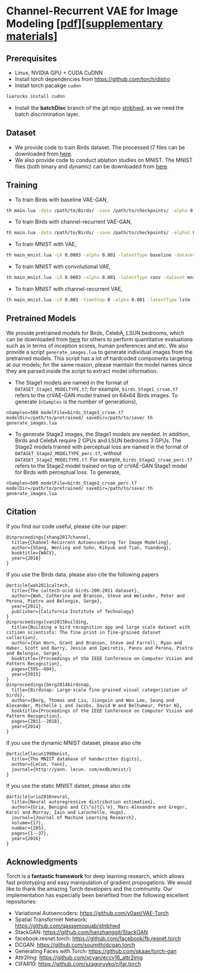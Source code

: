 # Channel-Recurrent VAE for Image Modeling [[pdf](http://www-personal.umich.edu/~shangw/wacv18_main.pdf)][[supplementary materials](http://www-personal.umich.edu/~shangw/wacv18_supplementary_material.pdf)]
## Prerequisites
  - Linux, NVIDIA GPU + CUDA CuDNN 
  - Install torch dependencies from https://github.com/torch/distro
  - Install torch pacakge `cudnn`
```bash
luarocks install cudnn
```
  - Install the **batchDisc** branch of the git repo [stnbhwd](https://github.com/qassemoquab/stnbhwd/tree/batchDisc), as we need the batch discrimination layer. 

## Dataset
  - We provide code to train Birds dataset. The processed t7 files can be downloaded from [here](https://surfdrive.surf.nl/files/index.php/s/MeQvGwtRGf3W6e8).
  - We also provide code to conduct ablation studies on MNIST. The MNIST files (both binary and dynamic) can be downloaded from [here](https://surfdrive.surf.nl/files/index.php/s/MeQvGwtRGf1W6e8).

## Training 
  - To train Birds with baseline VAE-GAN, 
```bash
th main.lua -data /path/to/Birds/ -save /path/to/checkpoints/ -alpha 0.0002 -beta 0.05 -LR 0.0003 -eps 1e-6 -mom 0.9 -step 60 -manualSeed 1196
``` 
  - To train Birds with channel-recurrent VAE-GAN,
```bash
th main.lua -data /path/to/Birds/ -save /path/to/checkpoints/ -alpha1 0.0003 -alpha2 0.0002 -beta 0.0125 -LR 0.0003 -kappa 0.02 -latentType lstm -eps 1e-6 -mom 0.9 -step 60 -manualSeed 96
```
  - To train MNIST with VAE, 
```bash
th main_mnist.lua -LR 0.0003 -alpha 0.001 -latentType baseline -dataset mnist_28x28 -baseChannels 32 -nEpochs 200 -eps 1e-5 -mom 0.1 -step 50 -save /path/to/save/ -dynamicMNIST /path/to/dynamics/mnist/ -binaryMNIST /path/to/binary/mnist/
```
  - To train MNIST with convolutional VAE, 
```bash
th main_mnist.lua -LR 0.0003 -alpha 0.001 -latentType conv -dataset mnist_28x28 -baseChannels 32 -nEpochs 200 -eps 1e-5 -mom 0.1 -step 50 -save /path/to/save/ -dynamicMNIST /path/to/dynamics/mnist/ -binaryMNIST /path/to/binary/mnist/
```
  - To train MNIST with channel-recurrent VAE,
```bash
th main_mnist.lua -LR 0.003 -timeStep 8 -alpha 0.001 -latentType lstm -dataset mnist_28x28 -baseChannels 32 -nEpochs 200 -eps 1e-5 -mom 0.1 -step 50 -save /path/to/save/ -dynamicMNIST /path/to/dynamics/mnist/ -binaryMNIST /path/to/binayr/mnist/
```

## Pretrained Models
We provide pretrained models for Birds, CelebA, LSUN bedrooms, which can be downloaded from [here](https://surfdrive.surf.nl/files/index.php/s/MeQvGwtRGf3W6e8) for others to perform quantitative evaluations such as in terms of inception scores, human preferences and etc. We also provide a script `generate_images.lua` to generate individual images from the pretrained models. This script has a lot of hardcoded components targeting at our models; for the same reason, please maintain the model names since they are parsed inside the script to extract model information. 

 - The Stage1 models are named in the format of `DATASET_Stage1_MODELTYPE.t7`; for example, `birds_Stage1_crvae.t7` refers to the crVAE-GAN model trained on 64x64 Birds images. To generate (`nSamples` is the number of generations), 
```
nSamples=500 modelFile=birds_Stage1_crvae.t7 modelDir=/path/to/pretrained/ saveDir=/path/to/save/ th generate_images.lua
```
 - To generate Stage2 images, the Stage1 models are needed. In addition, Birds and CelebA require 2 GPUs and LSUN bedrooms 3 GPUs. The Stage2 models trained with perceptual loss are named in the format of `DATASET_Stage2_MODELTYPE_perc.t7`, without `DATASET_Stage2_MODELTYPE.t7`. For example, `birds_Stage2_crvae_perc.t7` refers to the Stage2 model trained on top of crVAE-GAN Stage1 model for Birds with perceptual loss. To generate, 
```
nSamples=500 modelFile=birds_Stage2_crvae_perc.t7 modelDir=/path/to/pretrained/ saveDir=/path/to/save/ th generate_images.lua
```

## Citation
If you find our code useful, please cite our paper:
```
@inproceedings{shang2017channel,
  title={Channel-Recurrent Autoencodering for Image Modeling},
  author={Shang, Wenling and Sohn, Kihyuk and Tian, Yuandong},
  booktitle={WACV},
  year={2018}
}
```
If you use the Birds data, please also cite the following papers
```
@article{wah2011caltech,
  title={The caltech-ucsd birds-200-2011 dataset},
  author={Wah, Catherine and Branson, Steve and Welinder, Peter and Perona, Pietro and Belongie, Serge},
  year={2011},
  publisher={California Institute of Technology}
}
@inproceedings{van2015building,
  title={Building a bird recognition app and large scale dataset with citizen scientists: The fine print in fine-grained dataset collection},
  author={Van Horn, Grant and Branson, Steve and Farrell, Ryan and Haber, Scott and Barry, Jessie and Ipeirotis, Panos and Perona, Pietro and Belongie, Serge},
  booktitle={Proceedings of the IEEE Conference on Computer Vision and Pattern Recognition},
  pages={595--604},
  year={2015}
}
@inproceedings{berg2014birdsnap,
  title={Birdsnap: Large-scale fine-grained visual categorization of birds},
  author={Berg, Thomas and Liu, Jiongxin and Woo Lee, Seung and Alexander, Michelle L and Jacobs, David W and Belhumeur, Peter N},
  booktitle={Proceedings of the IEEE Conference on Computer Vision and Pattern Recognition},
  pages={2011--2018},
  year={2014}
}
```
If you use the dynamic MNIST dataset, please also cite
```
@article{lecun1998mnist,
  title={The MNIST database of handwritten digits},
  author={LeCun, Yann},
  journal={http://yann. lecun. com/exdb/mnist/}
}
```
If you use the static MNIST datset, please also cite
```
@article{uria2016neural,
  title={Neural autoregressive distribution estimation},
  author={Uria, Benigno and C{\^o}t{\'e}, Marc-Alexandre and Gregor, Karol and Murray, Iain and Larochelle, Hugo},
  journal={Journal of Machine Learning Research},
  volume={17},
  number={205},
  pages={1--37},
  year={2016}
}
```

## Acknowledgments
Torch is a **fantastic framework** for deep learning research, which allows fast prototyping and easy manipulation of gradient propogations. We would like to thank the amazing Torch developers and the community. Our implementation has especially been benefited from the following excellent repositories:
 - Variational Autoencoders: https://github.com/y0ast/VAE-Torch
 - Spatial Transformer Network: https://github.com/qassemoquab/stnbhwd
 - StackGAN: https://github.com/hanzhanggit/StackGAN
 - facebook.resnet.torch: https://github.com/facebook/fb.resnet.torch
 - DCGAN: https://github.com/soumith/dcgan.torch
 - Generating Faces with Torch: https://github.com/skaae/torch-gan
 - Attr2Img: https://github.com/xcyan/eccv16_attr2img
 - CIFAR10: https://github.com/szagoruyko/cifar.torch  
